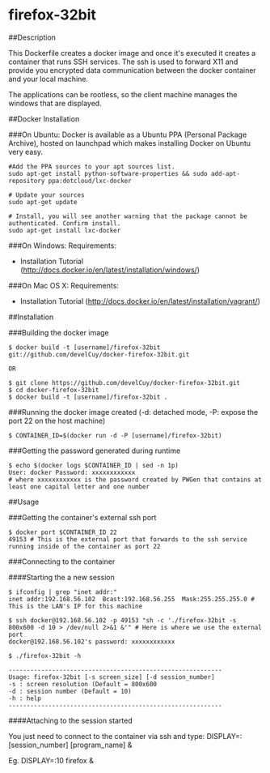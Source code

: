firefox-32bit
==============

##Description

This Dockerfile creates a docker image and once it's executed it creates a container that runs SSH services.
The ssh is used to forward X11 and provide you encrypted data communication between the docker container and your local machine.

The applications can be rootless, so the client machine manages the windows that are displayed.

##Docker Installation

###On Ubuntu:
Docker is available as a Ubuntu PPA (Personal Package Archive), hosted on launchpad which makes installing Docker on Ubuntu very easy.

```
#Add the PPA sources to your apt sources list.
sudo apt-get install python-software-properties && sudo add-apt-repository ppa:dotcloud/lxc-docker
 
# Update your sources
sudo apt-get update
 
# Install, you will see another warning that the package cannot be authenticated. Confirm install.
sudo apt-get install lxc-docker
```
###On Windows:
Requirements:
- Installation Tutorial (http://docs.docker.io/en/latest/installation/windows/)

###On Mac OS X:
Requirements:
- Installation Tutorial (http://docs.docker.io/en/latest/installation/vagrant/)

##Installation


###Building the docker image

```
$ docker build -t [username]/firefox-32bit git://github.com/develCuy/docker-firefox-32bit.git

OR

$ git clone https://github.com/develCuy/docker-firefox-32bit.git
$ cd docker-firefox-32bit
$ docker build -t [username]/firefox-32bit .
```

###Running the docker image created (-d: detached mode, -P: expose the port 22 on the host machine)

```
$ CONTAINER_ID=$(docker run -d -P [username]/firefox-32bit)
```

###Getting the password generated during runtime

```
$ echo $(docker logs $CONTAINER_ID | sed -n 1p)
User: docker Password: xxxxxxxxxxxx
# where xxxxxxxxxxxx is the password created by PWGen that contains at least one capital letter and one number
```

##Usage

###Getting the container's external ssh port 

```
$ docker port $CONTAINER_ID 22
49153 # This is the external port that forwards to the ssh service running inside of the container as port 22
```

###Connecting to the container 

####Starting the a new session 

```
$ ifconfig | grep "inet addr:" 
inet addr:192.168.56.102  Bcast:192.168.56.255  Mask:255.255.255.0 # This is the LAN's IP for this machine

$ ssh docker@192.168.56.102 -p 49153 "sh -c './firefox-32bit -s 800x600 -d 10 > /dev/null 2>&1 &'" # Here is where we use the external port
docker@192.168.56.102's password: xxxxxxxxxxxx 

$ ./firefox-32bit -h

-----------------------------------------------------------
Usage: firefox-32bit [-s screen_size] [-d session_number]
-s : screen resolution (Default = 800x600
-d : session number (Default = 10)
-h : help
-----------------------------------------------------------
```

####Attaching to the session started

You just need to connect to the container via ssh and type: 
DISPLAY=:[session_number] [program_name] & 

Eg. DISPLAY=:10 firefox &
